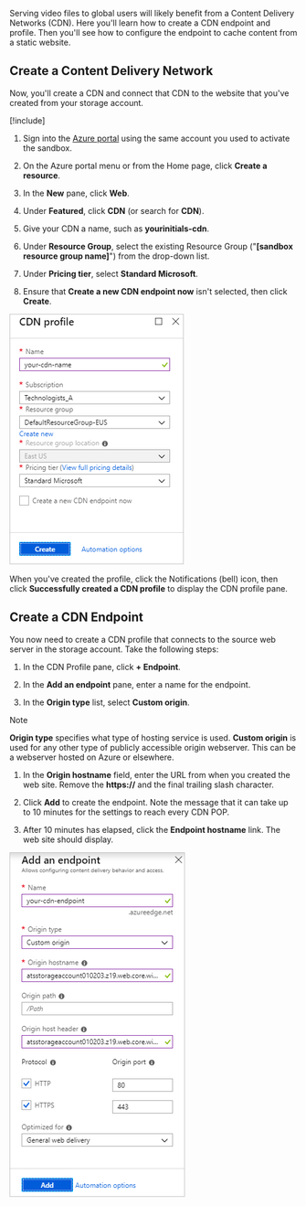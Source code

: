Serving video files to global users will likely benefit from a Content Delivery Networks (CDN). Here you'll learn how to create a CDN endpoint and profile. Then you'll see how to configure the endpoint to cache content from a static website.

## Create a Content Delivery Network

Now, you'll create a CDN and connect that CDN to the website that you've created from your storage account.

[!include[](../../../includes/azure-sandbox-regions-first-mention-note-friendly.md)]

1. Sign into the [Azure portal](https://portal.azure.com/learn.docs.microsoft.com?azure-portal=true) using the same account you used to activate the sandbox.

1. On the Azure portal menu or from the Home page, click **Create a resource**.

1. In the **New** pane, click **Web**.

1. Under **Featured**, click **CDN** (or search for **CDN**).

1. Give your CDN a name, such as **yourinitials-cdn**.

1. Under **Resource Group**, select the existing Resource Group ("**<rgn>[sandbox resource group name]</rgn>**") from the drop-down list.

1. Under **Pricing tier**, select **Standard Microsoft**.

1. Ensure that **Create a new CDN endpoint now** isn't selected, then click **Create**.

![Create a new CDN Endpoint in the Azure](../media/3-cdn-new-profile.png)

When you've created the profile, click the Notifications (bell) icon, then click **Successfully created a CDN profile** to display the CDN profile pane.

## Create a CDN Endpoint

You now need to create a CDN profile that connects to the source web server in the storage account. Take the following steps:

1. In the CDN Profile pane, click **+ Endpoint**.

1. In the **Add an endpoint** pane, enter a name for the endpoint.

1. In the **Origin type** list, select **Custom origin**. 

> [!NOTE]
> **Origin type** specifies what type of hosting service is used. **Custom origin** is used for any other type of publicly accessible origin webserver. This can be a webserver hosted on Azure or elsewhere.

1. In the **Origin hostname** field, enter the URL from when you created the web site. Remove the **https://** and the final trailing slash character.

1. Click **Add** to create the endpoint. Note the message that it can take up to 10 minutes for the settings to reach every CDN POP.

1. After 10 minutes has elapsed, click the **Endpoint hostname** link. The web site should display.

![Create a new CDN endpoint in the Azure portal](../media/3-new-cdn-endpoint.PNG)